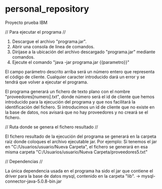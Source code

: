 # personal_repository

Proyecto prueba IBM

// Para ejecutar el programa //

1. Descargue el archivo "programa.jar".
2. Abrir una consola de linea de comandos.
3. Dirijase a la ubicación del archivo descargado "programa.jar" mediante comandos.
4. Ejecute el comando "java -jar programa.jar {{parametro}}"

El campo parámetro descrito arriba será un número entero que representa el código de cliente. Cualquier caracter introducido dará un error y
se tendrá que volver a ejecutar el programa.

El programa generará un fichero de texto plano con el nombre "proveedores[numero].txt", donde número será el id de cliente que hemos introducido para la ejecución del programa
y que nos facilitará la identificación del fichero.
Si introducimos un id de cliente que no existe en la base de datos, nos avisará que no hay proveedores y no creará se el fichero.

// Ruta donde se genera el fichero resultado //

El fichero resultado de la ejecución del programa se generará en la carpeta raiz donde coloques el archivo ejecutable jar.
Por ejemplo: Si tenemos el jar en "C:/Usuarios/usuario/Nueva Carpeta", el fichero se generará en esa misma carpeta "C:/Usuarios/usuario/Nueva Carpeta/proveedores5.txt"

// Dependencias //

La única dependencia usada en el programa ha sido el jar que contiene el driver para la base de datos mysql, contenido en la carpeta "lib".
-> mysql-connector-java-5.0.8-bin.jar
